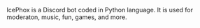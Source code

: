 IcePhox is a Discord bot coded in Python language. It is used for moderaton, music, fun, games, and more.
